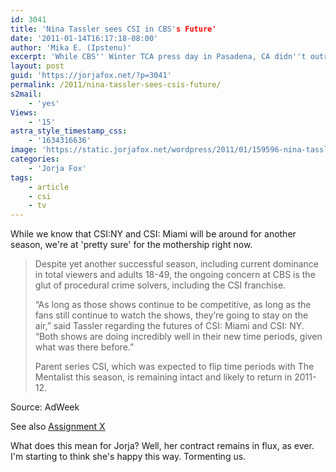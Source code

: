 ```yaml
---
id: 3041
title: 'Nina Tassler sees CSI in CBS's Future'
date: '2011-01-14T16:17:18-08:00'
author: 'Mika E. (Ipstenu)'
excerpt: 'While CBS'' Winter TCA press day in Pasadena, CA didn''t outright say _CSI_ is sticking around, signs are good.'
layout: post
guid: 'https://jorjafox.net/?p=3041'
permalink: /2011/nina-tassler-sees-csis-future/
s2mail:
    - 'yes'
Views:
    - '15'
astra_style_timestamp_css:
    - '1634316636'
image: 'https://static.jorjafox.net/wordpress/2011/01/159596-nina-tassler-l.jpg'
categories:
    - 'Jorja Fox'
tags:
    - article
    - csi
    - tv
---
```


While we know that CSI:NY and CSI: Miami will be around for another season, we're at 'pretty sure' for the mothership right now.

<blockquote>Despite yet another successful season, including current dominance in total viewers and adults 18-49, the ongoing concern at CBS is the glut of procedural crime solvers, including the CSI franchise.

“As long as those shows continue to be competitive, as long as the fans still continue to watch the shows, they’re going to stay on the air,” said Tassler regarding the futures of CSI: Miami and CSI: NY. “Both shows are doing incredibly well in their new time periods, given what was there before.”

Parent series CSI, which was expected to flip time periods with The Mentalist this season, is remaining intact and likely to return in 2011-12. </blockquote>

Source: AdWeek

See also <a href="http://www.assignmentx.com/2011/tca-2011-the-future-of-csi-new-york-and-csi-miami-secure-on-cbs/">Assignment X</a>

What does this mean for Jorja?  Well, her contract remains in flux, as ever.  I'm starting to think she's happy this way. Tormenting us.
